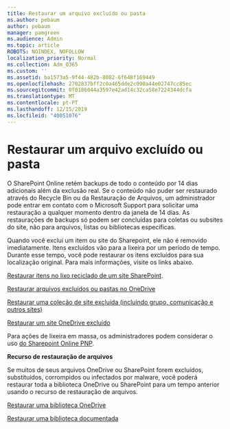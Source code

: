 ```yaml
---
title: Restaurar um arquivo excluído ou pasta
ms.author: pebaum
author: pebaum
manager: pamgreen
ms.audience: Admin
ms.topic: article
ROBOTS: NOINDEX, NOFOLLOW
localization_priority: Normal
ms.collection: Adm_O365
ms.custom: ''
ms.assetid: ba1573a5-9f44-482b-8082-6f648f169449
ms.openlocfilehash: 2702837bff2c0a465dde2c090a44e02747cc85ec
ms.sourcegitcommit: 0f0186044a3597e42ad14c32ca58e7224344dcfa
ms.translationtype: MT
ms.contentlocale: pt-PT
ms.lasthandoff: 12/15/2019
ms.locfileid: "40051076"
---
```

# <a name="restore-a-deleted-file-or-folder"></a>Restaurar um arquivo excluído ou pasta

O SharePoint Online retém backups de todo o conteúdo por 14 dias adicionais além da exclusão real. Se o conteúdo não puder ser restaurado através do Recycle Bin ou da Restauração de Arquivos, um administrador pode entrar em contato com o Microsoft Support para solicitar uma restauração a qualquer momento dentro da janela de 14 dias. As restaurações de backups só podem ser concluídas para coletas ou subsites do site, não para arquivos, listas ou bibliotecas específicas.

Quando você exclui um item ou site do Sharepoint, ele não é removido imediatamente. Itens excluídos vão para a lixeira por um período de tempo. Durante esse tempo, você pode restaurar os itens excluídos para sua localização original. Para mais informações, visite os links abaixo.

[Restaurar itens no lixo reciclado de um site SharePoint](https://support.office.com/article/restore-deleted-items-from-the-site-collection-recycle-bin-5fa924ee-16d7-487b-9a0a-021b9062d14b).

[Restaurar arquivos excluídos ou pastas no OneDrive](https://support.office.com/article/Restore-deleted-files-or-folders-in-OneDrive-949ada80-0026-4db3-a953-c99083e6a84f)

[Restaurar uma coleção de site excluída (incluindo grupo, comunicação e outros sites)](https://docs.microsoft.com/sharepoint/restore-deleted-site-collection)

[Restaurar um site OneDrive excluído](https://docs.microsoft.com/onedrive/restore-deleted-onedrive)

Para ações de lixeira em massa, os administradores podem considerar o uso [do Sharepoint Online PNP](https://docs.microsoft.com/powershell/sharepoint/sharepoint-pnp/sharepoint-pnp-cmdlets?view=sharepoint-ps).

**Recurso de restauração de arquivos**

Se muitos de seus arquivos OneDrive ou SharePoint forem excluídos, substituídos, corrompidos ou infectados por malware, você poderá restaurar toda a biblioteca OneDrive ou SharePoint para um tempo anterior usando o recurso de restauração de arquivos.

[Restaurar uma biblioteca OneDrive](https://support.office.com/article/restore-your-onedrive-fa231298-759d-41cf-bcd0-25ac53eb8a15)

[Restaurar uma biblioteca documentada](https://support.office.com/article/restore-a-document-library-317791c3-8bd0-4dfd-8254-3ca90883d39a)

